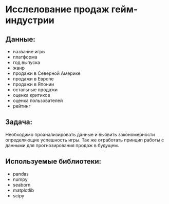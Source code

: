 # Исслелование продаж гейм-индустрии
## Данные:
  - название игры
  - платформа
  - год выпуска
  - жанр
  - продажи в Северной Америке
  - продажи в Европе
  - продажи в Японии
  - остальные продажи
  - оценка критиков
  - оценка пользователей
  - рейтинг
## Задача:
  Необходимо проанализировать данные и выявить закономерности определяющие успешность игры. Так же отработать принцип работы с данными для прогнозирования продаж в будущем.
## Используемые библиотеки:
  - pandas
  - numpy
  - seaborn
  - matplotlib
  - scipy
